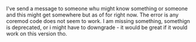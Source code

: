 I've send a message to someone whu might know something or someone and this might get somewhere but as of for right now. The error is any coremod code does not seem to work. I am missing something, somethign is deprecated, or i might have to downgrade - it would be great if it would work on this version tho.